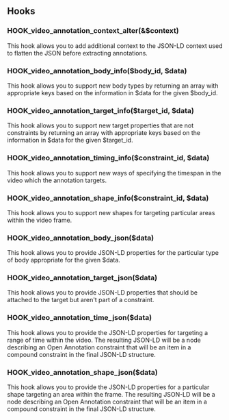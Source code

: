 ## Hooks

### HOOK_video_annotation_context_alter(&$context)

This hook allows you to add additional context to the JSON-LD context used to flatten the JSON before extracting annotations.

### HOOK_video_annotation_body_info($body_id, $data)

This hook allows you to support new body types by returning an array with appropriate keys based on the information in $data for the given $body_id.

### HOOK_video_annotation_target_info($target_id, $data)

This hook allows you to support new target properties that are not constraints by returning an array with appropriate keys based on the information in $data for the given $target_id.

### HOOK_video_annotation_timing_info($constraint_id, $data)

This hook allows you to support new ways of specifying the timespan in the video which the annotation targets.

### HOOK_video_annotation_shape_info($constraint_id, $data)

This hook allows you to support new shapes for targeting particular areas within the video frame.

### HOOK_video_annotation_body_json($data)

This hook allows you to provide JSON-LD properties for the particular type of body appropriate for the given $data.

### HOOK_video_annotation_target_json($data)

This hook allows you to provide JSON-LD properties that should be attached to the target but aren't part of a constraint.

### HOOK_video_annotation_time_json($data)

This hook allows you to provide the JSON-LD properties for targeting a range of time within the video. The resulting JSON-LD will be a node describing an Open Annotation constraint that will be an item in a compound constraint in the final JSON-LD structure.

### HOOK_video_annotation_shape_json($data)

This hook allows you to provide the JSON-LD properties for a particular shape targeting an area within the frame. The resulting JSON-LD will be a node describing an Open Annotation constraint that will be an item in a compound constraint in the final JSON-LD structure.

